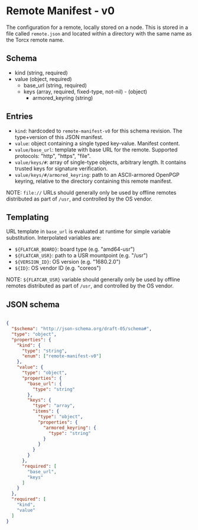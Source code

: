 # Remote Manifest - v0

The configuration for a remote, locally stored on a node.
This is stored in a file called `remote.json` and located within a directory with the same name as the Torcx remote name.

## Schema
- kind (string, required)
- value (object, required)
  - base\_url (string, required)
  - keys (array, required, fixed-type, not-nil) - (object)
    - armored\_keyring (string)

## Entries

- `kind`: hardcoded to `remote-manifest-v0` for this schema revision. The type+version of this JSON manifest.
- `value`: object containing a single typed key-value. Manifest content.
- `value/base_url`: template with base URL for the remote. Supported protocols: "http", "https", "file".
- `value/keys/#`: array of single-type objects, arbitrary length. It contains trusted keys for signature verification.
- `value/keys/#/armored_keyring`: path to an ASCII-armored OpenPGP keyring, relative to the directory containing this remote manifest.

NOTE: `file://` URLs should generally only be used by offline remotes distributed as part of `/usr`, and controlled by the OS vendor.

## Templating

URL template in `base_url` is evaluated at runtime for simple variable substitution. Interpolated variables are:
 * `${FLATCAR_BOARD}`: board type (e.g. "amd64-usr")
 * `${FLATCAR_USR}`: path to a USR mountpoint (e.g. "/usr")
 * `${VERSION_ID}`: OS version (e.g. "1680.2.0")
 * `${ID}`: OS vendor ID (e.g. "coreos")

NOTE: `${FLATCAR_USR}` variable should generally only be used by offline remotes distributed as part of `/usr`, and controlled by the OS vendor.

## JSON schema

```json

{
  "$schema": "http://json-schema.org/draft-05/schema#",
  "type": "object",
  "properties": {
    "kind": {
      "type": "string",
      "enum": ["remote-manifest-v0"]
    },
    "value": {
      "type": "object",
      "properties": {
        "base_url": {
          "type": "string"
        },
        "keys": {
          "type": "array",
          "items": {
            "type": "object",
            "properties": {
              "armored_keyring": {
                "type": "string"
              }
            }
          }
        }
      },
      "required": [
        "base_url",
        "keys"
      ]
    }
  },
  "required": [
    "kind",
    "value"
  ]
}

```
